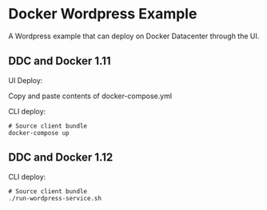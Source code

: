 Docker Wordpress Example
=====================

A Wordpress example that can deploy on Docker Datacenter through the UI.

DDC and Docker 1.11
-------------------
UI Deploy:

Copy and paste contents of docker-compose.yml

CLI deploy:
```
# Source client bundle
docker-compose up
```

DDC and Docker 1.12
-------------------
CLI deploy:
```
# Source client bundle
./run-wordpress-service.sh
```
